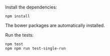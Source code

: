 Install the dependencies: 

```
npm install
```

The bower packages are automatically installed.

Run the tests:

```
npm test
npm npm run test-single-run
```
